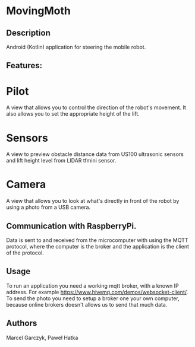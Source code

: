 # MovingMoth



## Description

Android (Kotlin) application for steering the mobile robot.

## Features:

# Pilot
A view that allows you to control the direction of the robot's movement. It also allows you to set the appropriate height of the lift.

# Sensors
A view to preview obstacle distance data from US100 ultrasonic sensors and lift height level from LIDAR tfmini sensor.

# Camera
A view that allows you to look at what's directly in front of the robot by using a photo from a USB camera.

## Communication with RaspberryPi.
Data is sent to and received from the microcomputer with using the MQTT protocol, where the computer is the broker and the application is the client of the protocol.

## Usage
To run an application you need a working mqtt broker, with a known IP address. For example https://www.hivemq.com/demos/websocket-client/. To send the photo you need to setup a broker one your own computer, because online brokers doesn't allows us to send that much data.

## Authors
Marcel Garczyk, Paweł Hatka
